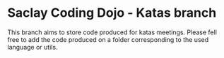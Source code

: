 # Saclay Coding Dojo - Katas branch

This branch aims to store code produced for katas meetings. Please fell free to add the code produced on a folder corresponding to the used
language or utils.